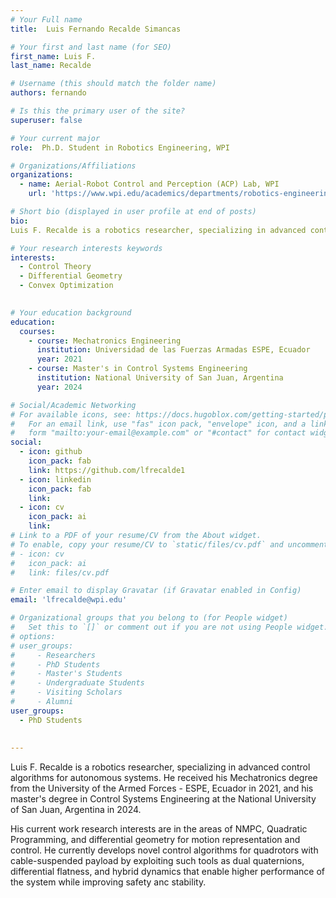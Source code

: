 ```yaml
---
# Your Full name
title:  Luis Fernando Recalde Simancas

# Your first and last name (for SEO)
first_name: Luis F.
last_name: Recalde

# Username (this should match the folder name)
authors: fernando

# Is this the primary user of the site?
superuser: false

# Your current major 
role:  Ph.D. Student in Robotics Engineering, WPI

# Organizations/Affiliations
organizations:
  - name: Aerial-Robot Control and Perception (ACP) Lab, WPI
    url: 'https://www.wpi.edu/academics/departments/robotics-engineering/research/groups'

# Short bio (displayed in user profile at end of posts)
bio: 
Luis F. Recalde is a robotics researcher, specializing in advanced control algorithms for autonomous systems. He received his Mechatronics degree from the University of the Armed Forces - ESPE, Ecuador in 2021, and his master's degree in Control Systems Engineering at the National University of San Juan, Argentina in 2024. His current work research interests are in the areas of NMPC, Quadratic Programming, and differential geometry for motion representation and control. He currently develops novel control algorithms for quadrotors with cable-suspended payload by exploiting such tools as dual quaternions, differential flatness, and hybrid dynamics that enable higher performance of the system while improving safety anc stability.

# Your research interests keywords
interests:
  - Control Theory
  - Differential Geometry
  - Convex Optimization
  

# Your education background
education:
  courses:
    - course: Mechatronics Engineering
      institution: Universidad de las Fuerzas Armadas ESPE, Ecuador
      year: 2021 
    - course: Master's in Control Systems Engineering
      institution: National University of San Juan, Argentina
      year: 2024

# Social/Academic Networking
# For available icons, see: https://docs.hugoblox.com/getting-started/page-builder/#icons
#   For an email link, use "fas" icon pack, "envelope" icon, and a link in the
#   form "mailto:your-email@example.com" or "#contact" for contact widget.
social:
  - icon: github
    icon_pack: fab
    link: https://github.com/lfrecalde1
  - icon: linkedin
    icon_pack: fab
    link: 
  - icon: cv
    icon_pack: ai
    link:
# Link to a PDF of your resume/CV from the About widget.
# To enable, copy your resume/CV to `static/files/cv.pdf` and uncomment the lines below.
# - icon: cv
#   icon_pack: ai
#   link: files/cv.pdf

# Enter email to display Gravatar (if Gravatar enabled in Config)
email: 'lfrecalde@wpi.edu'

# Organizational groups that you belong to (for People widget)
#   Set this to `[]` or comment out if you are not using People widget.
# options: 
# user_groups:
#     - Researchers
#     - PhD Students
#     - Master's Students
#     - Undergraduate Students
#     - Visiting Scholars
#     - Alumni
user_groups:
  - PhD Students
  
  
---
```

Luis F. Recalde is a robotics researcher, specializing in advanced control algorithms for autonomous systems. He received his Mechatronics degree from the University of the Armed Forces - ESPE, Ecuador in 2021, and his master's degree in Control Systems Engineering at the National University of San Juan, Argentina in 2024.

His current work research interests are in the areas of NMPC, Quadratic Programming, and differential geometry for motion representation and control. He currently develops novel control algorithms for quadrotors with cable-suspended payload by exploiting such tools as dual quaternions, differential flatness, and hybrid dynamics that enable higher performance of the system while improving safety anc stability.

